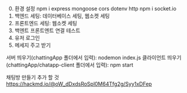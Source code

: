 0. 환경 설정
npm i express mongoose cors dotenv http
npm i socket.io
1. 백엔드 세팅: 데이터베이스 세팅, 웹소켓 세팅
2. 프론트엔드 세팅: 웹소켓 세팅
3. 백엔트 프론트엔트 연결 테스트
4. 유저 로그인
5. 메세지 주고 받기

서버 띄우기(chattingApp 폴더에서 입력): nodemon index.js
클라이언트 띄우기(chattingApp/chatapp-client 폴더에서 입력): npm start

채팅방 만들기 추가 할 것
https://hackmd.io/@oW_dDxdsRoSpl0M64Tfg2g/Syy1xDFep